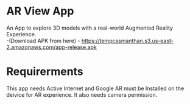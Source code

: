 # AR View App
An App to explore 3D models with a real-world Augmented Reality Experience.
<br>
-(Download APK from here) - https://tempcssmanthan.s3.us-east-2.amazonaws.com/app-release.apk


# Requirerments
This app needs Active Internet and Google AR must be Installed on the deivice for AR experience. It also needs camera permission.
